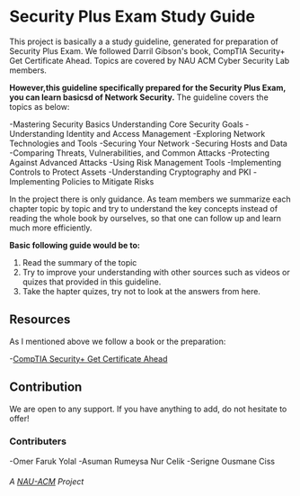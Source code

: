 

# Security Plus Exam Study Guide
This project is basically a a study guideline, generated for preparation of Security Plus Exam.
We followed Darril Gibson's book, CompTIA Security+ Get Certificate Ahead.
Topics are covered by NAU ACM Cyber Security Lab members.

**However,this guideline specifically prepared for the Security Plus Exam, you can learn basicsd of Network Security.**
The guideline covers the topics as below:
  
  -Mastering Security Basics Understanding Core Security Goals
  -Understanding Identity and Access Management
  -Exploring Network Technologies and Tools
  -Securing Your Network
  -Securing Hosts and Data
  -Comparing Threats, Vulnerabilities, and Common Attacks
  -Protecting Against Advanced Attacks
  -Using Risk Management Tools
  -Implementing Controls to Protect Assets
  -Understanding Cryptography and PKI
  -Implementing Policies to Mitigate Risks

In the project there is only guidance. As team members we summarize each chapter topic by topic and try to understand the key concepts instead of reading the whole book by ourselves, so that one can follow up and learn much more efficiently. 

**Basic following guide would be to:**
  1. Read the summary of the topic
  2. Try to improve your understanding with other sources such as videos or quizes that provided in this guideline.
  3. Take the hapter quizes, try not to look at the answers from here.
  
## Resources

As I mentioned above we follow a book or the preparation:

  -[CompTIA Security+ Get Certificate Ahead](http://www.mongroupsydney1.com/CompTIASecurity+GetCertifiedGetAhead.pdf)

## Contribution

We are open to any support. 
If you have anything to add, do not hesitate to offer! 

### Contributers

-Omer Faruk Yolal
-Asuman Rumeysa Nur Celik
-Serigne Ousmane Ciss

###### A [NAU-ACM](https://nauacmrocks.azurewebsites.net) Project

